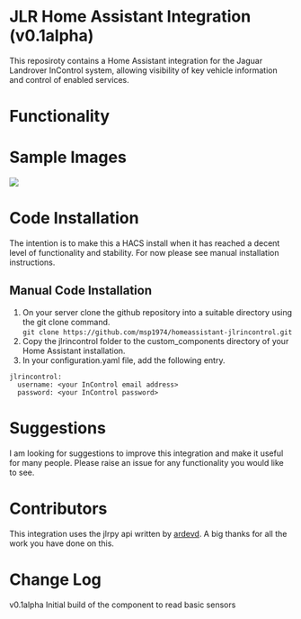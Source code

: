 # JLR Home Assistant Integration (v0.1alpha)
This reposiroty contains a Home Assistant integration for the Jaguar Landrover InControl system, allowing visibility of key vehicle information and control of enabled services.

# Functionality


# Sample Images
![](https://raw.githubusercontent.com/msp1974/homeassistant-jlrincontrol/master/docs/panel1.png)

# Code Installation
The intention is to make this a HACS install when it has reached a decent level of functionality and stability.  For now please see manual installation instructions.

## Manual Code Installation
1. On your server clone the github repository into a suitable directory using the git clone command.<br>
`git clone https://github.com/msp1974/homeassistant-jlrincontrol.git`
2. Copy the jlrincontrol folder to the custom_components directory of your Home Assistant installation.
3. In your configuration.yaml file, add the following entry.

```
jlrincontrol:
  username: <your InControl email address>
  password: <your InControl password>
```

# Suggestions
I am looking for suggestions to improve this integration and make it useful for many people.  Please raise an issue for any functionality you would like to see.

# Contributors
This integration uses the jlrpy api written by [ardevd](https://github.com/ardevd/jlrpy).  A big thanks for all the work you have done on this.


# Change Log

v0.1alpha
Initial build of the component to read basic sensors